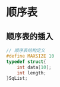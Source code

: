 # 顺序表

## 顺序表的插入

```c
// 顺序表结构定义
#define MAXSIZE 10
typedef struct{
    int data[10];
    int length;
}SqList;
```
